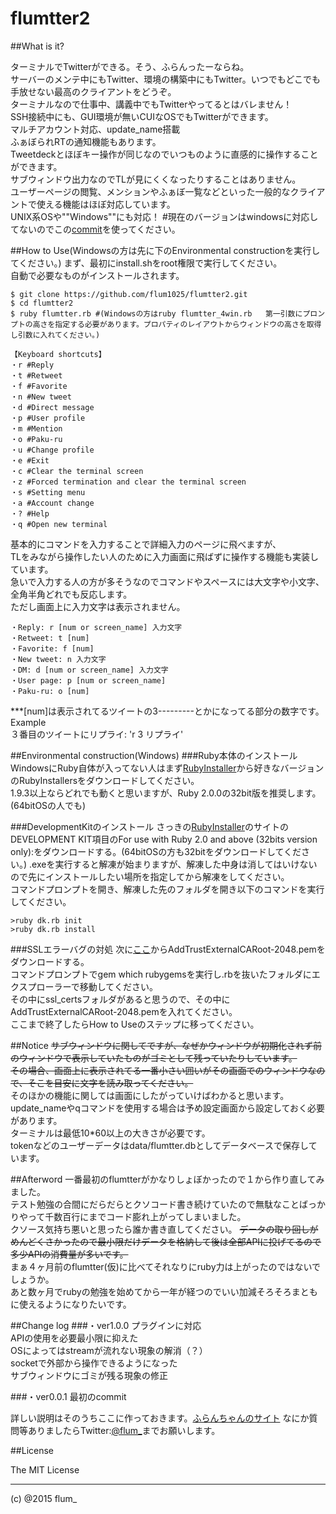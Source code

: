 ﻿flumtter2
===========

##What is it?

ターミナルでTwitterができる。そう、ふらんったーならね。  
サーバーのメンテ中にもTwitter、環境の構築中にもTwitter。いつでもどこでも手放せない最高のクライアントをどうぞ。  
ターミナルなので仕事中、講義中でもTwitterやってるとはバレません！  
SSH接続中にも、GUI環境が無いCUIなOSでもTwitterができます。  
マルチアカウント対応、update_name搭載  
ふぁぼられRTの通知機能もあります。  
Tweetdeckとほぼキー操作が同じなのでいつものように直感的に操作することができます。  
サブウィンドウ出力なのでTLが見にくくなったりすることはありません。  
ユーザーページの閲覧、メンションやふぁぼ一覧などといった一般的なクライアントで使える機能はほぼ対応しています。  
UNIX系OSや""Windows""にも対応！  #現在のバージョンはwindowsに対応してないのでこの[commit](https://github.com/flum1025/flumtter2/tree/82ae5405e55f2077bf7d8ff0a4efd1f32e699f7c)を使ってください。
  
  
##How to Use(Windowsの方は先に下のEnvironmental constructionを実行してください。)
まず、最初にinstall.shをroot権限で実行してください。  
自動で必要なものがインストールされます。  
```
$ git clone https://github.com/flum1025/flumtter2.git  
$ cd flumtter2  
$ ruby flumtter.rb #(Windowsの方はruby flumtter_4win.rb   第一引数にプロンプトの高さを指定する必要があります。プロパティのレイアウトからウィンドウの高さを取得し引数に入れてください。)

```
  
```
【Keyboard shortcuts】  
・r #Reply  
・t #Retweet  
・f #Favorite  
・n #New tweet  
・d #Direct message  
・p #User profile  
・m #Mention  
・o #Paku-ru  
・u #Change profile  
・e #Exit  
・c #Clear the terminal screen  
・z #Forced termination and clear the terminal screen  
・s #Setting menu  
・a #Account change  
・? #Help  
・q #Open new terminal  
```
  
基本的にコマンドを入力することで詳細入力のページに飛べますが、  
TLをみながら操作したい人のために入力画面に飛ばずに操作する機能も実装しています。  
急いで入力する人の方が多そうなのでコマンドやスペースには大文字や小文字、全角半角どれでも反応します。  
ただし画面上に入力文字は表示されません。  
  
```
・Reply: r [num or screen_name] 入力文字  
・Retweet: t [num]  
・Favorite: f [num]  
・New tweet: n 入力文字  
・DM: d [num or screen_name] 入力文字  
・User page: p [num or screen_name]  
・Paku-ru: o [num]  
```
  
***[num]は表示されてるツイートの3---------とかになってる部分の数字です。  
Example  
３番目のツイートにリプライ: 'r 3 リプライ'  
  
  

##Environmental construction(Windows)
###Ruby本体のインストール
WindowsにRuby自体が入ってない人はまず[RubyInstaller](http://rubyinstaller.org/downloads/)から好きなバージョンのRubyInstallersをダウンロードしてください。  
1.9.3以上ならどれでも動くと思いますが、Ruby 2.0.0の32bit版を推奨します。(64bitOSの人でも)  
  
###DevelopmentKitのインストール
さっきの[RubyInstaller](http://rubyinstaller.org/downloads/)のサイトのDEVELOPMENT KIT項目のFor use with Ruby 2.0 and above (32bits version only):をダウンロードする。(64bitOSの方も32bitをダウンロードしてください。)
.exeを実行すると解凍が始まりますが、解凍した中身は消してはいけないので先にインストールしたい場所を指定してから解凍をしてください。  
コマンドプロンプトを開き、解凍した先のフォルダを開き以下のコマンドを実行してください。  
  
```
>ruby dk.rb init
>ruby dk.rb install
```
  
###SSLエラーバグの対処
次に[ここ](https://gist.github.com/luislavena/f064211759ee0f806c88#step-1-obtain-the-new-trust-certificate)からAddTrustExternalCARoot-2048.pemをダウンロードする。  
コマンドプロンプトでgem which rubygemsを実行し.rbを抜いたフォルダにエクスプローラーで移動してください。  
その中にssl_certsフォルダがあると思うので、その中にAddTrustExternalCARoot-2048.pemを入れてください。  
ここまで終了したらHow to Useのステップに移ってください。
  
##Notice
~~サブウィンドウに関してですが、なぜかウィンドウが初期化されず前のウィンドウで表示していたものがゴミとして残っていたりしています。~~  
~~その場合、画面上に表示されてる一番小さい囲いがその画面でのウィンドウなので、そこを目安に文字を読み取ってください。~~  
そのほかの機能に関しては画面にしたがっていけばわかると思います。  
update_nameやqコマンドを使用する場合は予め設定画面から設定しておく必要があります。  
ターミナルは最低10*60以上の大きさが必要です。  
tokenなどのユーザーデータはdata/flumtter.dbとしてデータベースで保存しています。  
  
  
##Afterword
一番最初のflumtterがかなりしょぼかったので１から作り直してみました。  
テスト勉強の合間にだらだらとクソコード書き続けていたので無駄なことばっかりやって千数百行にまでコード膨れ上がってしまいました。  
クソース気持ち悪いと思ったら誰か書き直してください。
~~データの取り回しがめんどくさかったので最小限だけデータを格納して後は全部APIに投げてるので多少APIの消費量が多いです。~~  
まぁ４ヶ月前のflumtter(仮)に比べてそれなりにruby力は上がったのではないでしょうか。  
あと数ヶ月でrubyの勉強を始めてから一年が経つのでいい加減そろそろまともに使えるようになりたいです。  


##Change log
###・ver1.0.0
プラグインに対応  
APIの使用を必要最小限に抑えた  
OSによってはstreamが流れない現象の解消（？）  
socketで外部から操作できるようになった  
サブウィンドウにゴミが残る現象の修正  


###・ver0.0.1
最初のcommit


詳しい説明はそのうちここに作っておきます。[ふらんちゃんのサイト](http://flum.pw/twitter/index.php?page=flumtter)
なにか質問等ありましたらTwitter:[@flum_](https://twitter.com/flum_)までお願いします。

##License

The MIT License

-------
(c) @2015 flum_